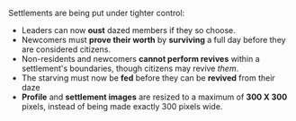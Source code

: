 Settlements are being put under tighter control:

* Leaders can now **oust** dazed members if they so choose.
* Newcomers must **prove their worth** by **surviving** a full day before they are considered citizens.
* Non-residents and newcomers **cannot perform revives** within a settlement's boundaries, though citizens may revive _them_.
* The starving must now be **fed** before they can be **revived** from their daze
* **Profile** and **settlement images** are resized to a maximum of **300 X 300** pixels, instead of being made exactly 300 pixels wide.

